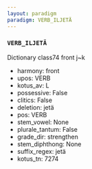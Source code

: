 ```yaml
---
layout: paradigm
paradigm: VERB_ILJETÄ
---
```

### ` VERB_ILJETÄ `

Dictionary class74 front j~k
* harmony: front
* upos: VERB
* kotus_av: L
* possessive: False
* clitics: False
* deletion: jetä
* pos: VERB
* stem_vowel: None
* plurale_tantum: False
* grade_dir: strengthen
* stem_diphthong: None
* suffix_regex: jetä
* kotus_tn: 7274
